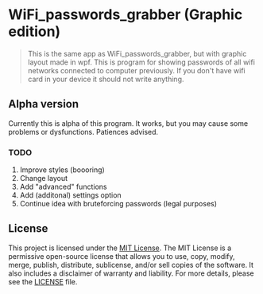# WiFi_passwords_grabber (Graphic edition)
> This is the same app as WiFi_passwords_grabber, but with graphic layout made in wpf.
> This is program for showing passwords of all wifi networks connected to computer previously. If you don't have wifi card in your device it should not write anything.

## Alpha version
Currently this is alpha of this program. It works, but you may cause some problems or dysfunctions. Patiences advised.

### TODO
1. Improve styles (boooring)
2. Change layout
3. Add "advanced" functions
4. Add (additonal) settings option
5. Continue idea with bruteforcing passwords (legal purposes)

## License

This project is licensed under the [MIT License](LICENSE).
The MIT License is a permissive open-source license that allows you to use, copy, modify, merge, publish, distribute, sublicense, and/or sell copies of the software. It also includes a disclaimer of warranty and liability.
For more details, please see the [LICENSE](LICENSE) file.

